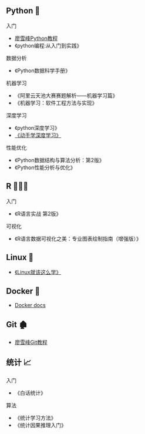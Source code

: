 ## Python 🐍
入门

+ [廖雪峰Python教程](https://www.liaoxuefeng.com/wiki/1016959663602400)
+ 《python编程:从入门到实践》

数据分析

+ 《Python数据科学手册》

机器学习

+ 《阿里云天池大赛赛题解析——机器学习篇》
+ 《机器学习：软件工程方法与实现》

深度学习

+ 《python深度学习》
+ [《动手学深度学习》](https://zh.d2l.ai/)

性能优化

+ 《Python数据结构与算法分析：第2版》
+ 《Python性能分析与优化》

## R 👨🏻‍💻

入门

+ 《R语言实战 第2版》

可视化

+ 《R语言数据可视化之美：专业图表绘制指南（增强版）》

## Linux 🐧

+ [《Linux就该这么学》](https://www.linuxprobe.com/basic-learning-00.html)


## Docker 🐳

+ [Docker docs](https://docs.docker.com/)

## Git 🏚

+ [廖雪峰Git教程](https://www.liaoxuefeng.com/wiki/896043488029600)



## 统计 📈

入门

+ 《白话统计》

算法

+ 《统计学习方法》
+ 《统计因果推理入门》


